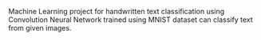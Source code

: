 Machine Learning project for handwritten text classification using Convolution Neural Network trained using MNIST dataset can classify text from given images.
